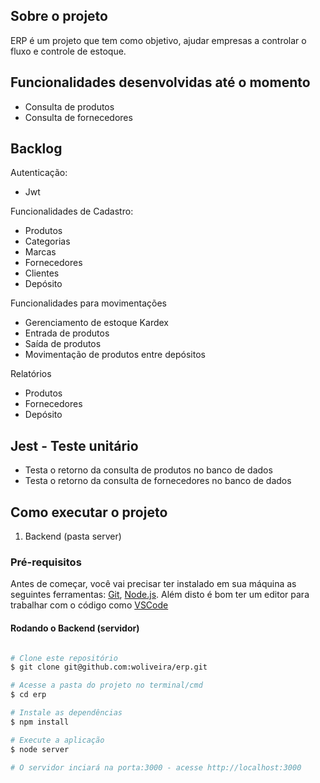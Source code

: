 ## Sobre o projeto

ERP é um projeto que tem como objetivo, ajudar empresas a controlar o fluxo e controle de estoque.

## Funcionalidades desenvolvidas até o momento

- Consulta de produtos
- Consulta de fornecedores

## Backlog

Autenticação:
- Jwt

Funcionalidades de Cadastro:
- Produtos
- Categorias
- Marcas
- Fornecedores
- Clientes
- Depósito

Funcionalidades para movimentações
- Gerenciamento de estoque Kardex
- Entrada de produtos
- Saída de produtos
- Movimentação de produtos entre depósitos

Relatórios
- Produtos
- Fornecedores
- Depósito

## Jest - Teste unitário
- Testa o retorno da consulta de produtos no banco de dados
- Testa o retorno da consulta de fornecedores no banco de dados

## Como executar o projeto
1. Backend (pasta server) 

### Pré-requisitos

Antes de começar, você vai precisar ter instalado em sua máquina as seguintes ferramentas:
[Git](https://git-scm.com), [Node.js](https://nodejs.org/en/). 
Além disto é bom ter um editor para trabalhar com o código como [VSCode](https://code.visualstudio.com/)

#### Rodando o Backend (servidor)

```bash

# Clone este repositório
$ git clone git@github.com:woliveira/erp.git

# Acesse a pasta do projeto no terminal/cmd
$ cd erp

# Instale as dependências
$ npm install

# Execute a aplicação
$ node server

# O servidor inciará na porta:3000 - acesse http://localhost:3000 
